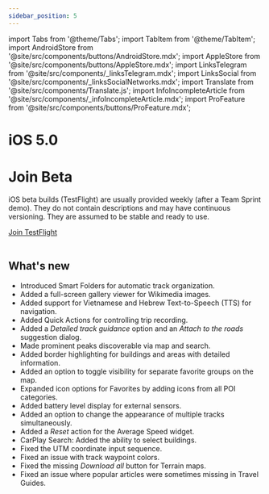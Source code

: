 ```yaml
---
sidebar_position: 5
---
```


import Tabs from '@theme/Tabs';
import TabItem from '@theme/TabItem';
import AndroidStore from '@site/src/components/buttons/AndroidStore.mdx';
import AppleStore from '@site/src/components/buttons/AppleStore.mdx';
import LinksTelegram from '@site/src/components/_linksTelegram.mdx';
import LinksSocial from '@site/src/components/_linksSocialNetworks.mdx';
import Translate from '@site/src/components/Translate.js';
import InfoIncompleteArticle from '@site/src/components/_infoIncompleteArticle.mdx';
import ProFeature from '@site/src/components/buttons/ProFeature.mdx';

# iOS 5.0

# Join Beta

iOS beta builds (TestFlight) are usually provided weekly (after a Team Sprint demo). They do not contain descriptions and may have continuous versioning. They are assumed to be stable and ready to use.  

<div>
  <a class="button button--active" href="https://testflight.apple.com/join/7poGNCKy">Join TestFlight</a>
</div>

<br/>

## What's new

- Introduced Smart Folders for automatic track organization.
- Added a full-screen gallery viewer for Wikimedia images.
- Added support for Vietnamese and Hebrew Text-to-Speech (TTS) for navigation.
- Added Quick Actions for controlling trip recording.
- Added a *Detailed track guidance* option and an *Attach to the roads* suggestion dialog.
- Made prominent peaks discoverable via map and search.
- Added border highlighting for buildings and areas with detailed information.
- Added an option to toggle visibility for separate favorite groups on the map.
- Expanded icon options for Favorites by adding icons from all POI categories.
- Added battery level display for external sensors.
- Added an option to change the appearance of multiple tracks simultaneously.
- Added a *Reset* action for the Average Speed widget.
- CarPlay Search: Added the ability to select buildings.
- Fixed the UTM coordinate input sequence.
- Fixed an issue with track waypoint colors.
- Fixed the missing *Download all* button for Terrain maps.
- Fixed an issue where popular articles were sometimes missing in Travel Guides.

